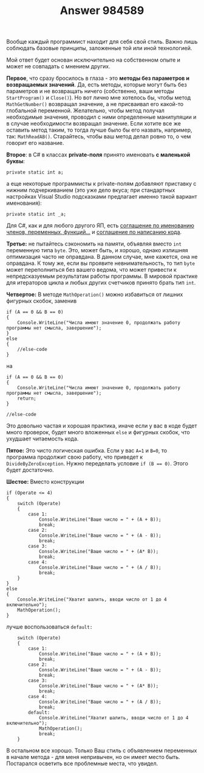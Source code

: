 ﻿---
title: "Answer 984589"
se.owner.user_id: 212981
se.owner.display_name: "Andrei Khotko"
se.owner.link: "https://ru.stackoverflow.com/users/212981/andrei-khotko"
se.answer_id: 984589
se.question_id: 984352
se.post_type: answer
se.score: 4
se.is_accepted: True
---
<p>Вообще каждый программист находит для себя свой стиль. Важно лишь соблюдать базовые принципы, заложенные той или иной технологией. </p>

<p>Мой ответ будет основан исключительно на собственном опыте и может не совпадать с мнением других. </p>

<p><strong>Первое</strong>, что сразу бросилось в глаза - это <strong>методы без параметров и возвращаемых значений</strong>. Да, есть методы, которые могут быть без параметров и не возвращать ничего (собственно, ваши методы <code>StartProgram()</code> и <code>Close()</code>). Но вот лично мне хотелось бы, чтобы метод <code>MathGetNumber()</code> возвращал значение, а не присваивал его какой-то глобальной переменной. Желательно, чтобы метод получал необходимые значения, проводил с ними определенные манипуляции и в случае необходимости возвращал значение. Если хотите все же оставить метод таким, то тогда лучше было бы его назвать, например, так: <code>MathReadAB()</code>. Старайтесь, чтобы ваш метод делал ровно то, о чем говорит его название.</p>

<p><strong>Второе</strong>: в C# в классах <strong>private-поля</strong> принято именовать <strong>с маленькой буквы</strong>:</p>

<pre><code>private static int a;
</code></pre>

<p>а еще некоторые программисты к private-полям добавляют приставку с нижним подчеркиванием (это уже дело вкуса; при стандартных настройках Visual Studio подсказками предлагает именно такой вариант именования):</p>

<pre><code>private static int _a;
</code></pre>

<p>Для C#, как и для любого другого ЯП, есть <a href="https://github.com/ktaranov/naming-convention/blob/master/C%23%20Coding%20Standards%20and%20Naming%20Conventions.md" rel="nofollow noreferrer">соглашение по именованию членов, переменных, функций...</a> и <a href="https://docs.microsoft.com/en-us/dotnet/csharp/programming-guide/inside-a-program/coding-conventions" rel="nofollow noreferrer">соглашение по написанию кода</a>.</p>

<p><strong>Третье:</strong> не пытайтесь сэкономить на памяти, объявляя вместо <code>int</code> переменную типа <code>byte</code>. Это, может быть, и хорошо, однако излишняя оптимизация часто не оправдана. В данном случае, мне кажется, она не оправдана. К тому же, если вы проявите невнимательность, то тип <code>byte</code> может переполниться без вашего ведома, что может привести к непредсказуемым результатам работы программы. В мировой практике для итераторов цикла и любых других счетчиков принято брать тип <code>int</code>.</p>

<p><strong>Четвертое:</strong> В методе <code>MathOperation()</code> можно избавиться от лишних фигурных скобок, заменив</p>

<pre><code>if (A == 0 &amp;&amp; B == 0)
{
    Console.WriteLine("Числа имеют значение 0, продолжать работу программы нет смысла, завершение");
}
else
{
    //else-code
}
</code></pre>

<p>на</p>

<pre><code>if (A == 0 &amp;&amp; B == 0)
{
    Console.WriteLine("Числа имеют значение 0, продолжать работу программы нет смысла, завершение");
    return;
}

//else-code
</code></pre>

<p>Это довольно частая и хорошая практика, иначе если у вас в коде будет много проверок, будет много вложенных <code>else</code> и фигурных скобок, что ухудшает читаемость кода.</p>

<p><strong>Пятое:</strong> Это чисто логическая ошибка. Если у вас <code>A=1</code> и <code>B=0</code>, то программа продолжит свою работу, что приведет к <code>DivideByZeroException</code>. Нужно переделать условие <code>if (B == 0)</code>. Этого будет достаточно.</p>

<p><strong>Шестое:</strong> Вместо конструкции</p>

<pre><code>if (Operate &lt;= 4)
{
    switch (Operate)
    {
        case 1:
            Console.WriteLine("Ваше число = " + (A + B));
            break;
        case 2:
            Console.WriteLine("Ваше число = " + (A - B));
            break;
        case 3:
            Console.WriteLine("Ваше число = " + (A* B));
            break;
        case 4:
            Console.WriteLine("Ваше число = " + (A / B));
            break;
    }
}
else
{
    Console.WriteLine("Хватит шалить, вводи число от 1 до 4 включительно");
    MathOperation();
}
</code></pre>

<p>лучше воспользоваться <code>default:</code></p>

<pre><code>    switch (Operate)
    {
        case 1:
            Console.WriteLine("Ваше число = " + (A + B));
            break;
        case 2:
            Console.WriteLine("Ваше число = " + (A - B));
            break;
        case 3:
            Console.WriteLine("Ваше число = " + (A* B));
            break;
        case 4:
            Console.WriteLine("Ваше число = " + (A / B));
            break;
        default:
            Console.WriteLine("Хватит шалить, вводи число от 1 до 4 включительно");
            MathOperation();
            break;
    }
</code></pre>

<p>В остальном все хорошо. Только Ваш стиль с объявлением переменных в начале метода - для меня непривычен, но он имеет место быть. Постарался осветить все проблемные места, что увидел.</p>
